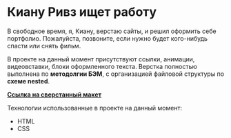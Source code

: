 # Киану Ривз ищет работу

В свободное время, я, Киану, верстаю сайты, и решил оформить себе портфолио. Пожалуйста, позвоните, если нужно будет кого-нибудь спасти или снять фильм.  

В проекте на данный момент присутствуют ссылки, анимации, видеовставки, блоки оформленного текста. Верстка полностью выполнена по **методолгии БЭМ**, с организацией файловой структуры по **схеме nested**.

[**Ссылка на сверстанный макет**](https://red-handed-guy.github.io/Keany-freelancer/)

Технологии использованные в проекте на данный момент:
* HTML
* CSS
